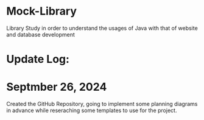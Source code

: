 # Mock-Library
Library Study in order to understand the usages of Java with that of website and database development

# Update Log:
# Septmber 26, 2024 
Created the GitHub Repository, going to implement some planning diagrams in advance while reseraching some templates to use for the project.
